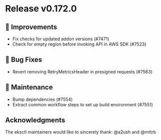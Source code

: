 # Release v0.172.0

## 🎯 Improvements

- Fix checks for updated addon versions (#7471)
- Check for empty region before invoking API in AWS SDK (#7523)

## 🐛 Bug Fixes

- Revert removing RetryMetricsHeader in presigned requests (#7563)

## 🧰 Maintenance

- Bump dependencies (#7554)
- Extract common workflow steps to set up build environment (#7551)

## Acknowledgments
The eksctl maintainers would like to sincerely thank:
@a2ush and @mttrb
